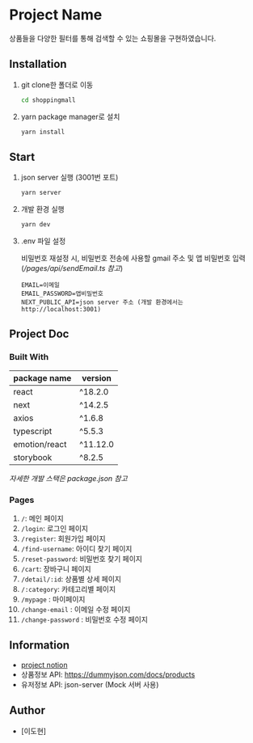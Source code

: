 # Project Name

상품들을 다양한 필터를 통해 검색할 수 있는 쇼핑몰을 구현하였습니다.

## Installation

1. git clone한 폴더로 이동

   ```bash
   cd shoppingmall
   ```

2. yarn package manager로 설치

   ```bash
   yarn install
   ```

## Start

1. json server 실행 (3001번 포트)

   ```bash
   yarn server
   ```

2. 개발 환경 실행

   ```bash
   yarn dev
   ```

3. .env 파일 설정

   비밀번호 재설정 시, 비밀번호 전송에 사용할 gmail 주소 및 앱 비밀번호 입력 (_/pages/api/sendEmail.ts 참고_)

   ```
   EMAIL=이메일
   EMAIL_PASSWORD=앱비밀번호
   NEXT_PUBLIC_API=json server 주소 (개발 환경에서는 http://localhost:3001)
   ```

## Project Doc

### Built With

| package name  | version  |
| ------------- | -------- |
| react         | ^18.2.0  |
| next          | ^14.2.5  |
| axios         | ^1.6.8   |
| typescript    | ^5.5.3   |
| emotion/react | ^11.12.0 |
| storybook     | ^8.2.5   |

_자세한 개발 스택은 package.json 참고_

### Pages

1. `/`: 메인 페이지
2. `/login`: 로그인 페이지
3. `/register`: 회원가입 페이지
4. `/find-username`: 아이디 찾기 페이지
5. `/reset-password`: 비밀번호 찾기 페이지
6. `/cart`: 장바구니 페이지
7. `/detail/:id`: 상품별 상세 페이지
8. `/:category`: 카테고리별 페이지
9. `/mypage` : 마이페이지
10. `/change-email` : 이메일 수정 페이지
11. `/change-password` : 비밀번호 수정 페이지

## Information

- [project notion](https://www.notion.so/5d3059befa5043a2a0d4adc33ad3c865?pvs=4)
- 상품정보 API: https://dummyjson.com/docs/products
- 유저정보 API: json-server (Mock 서버 사용)

## Author

- [이도현]

